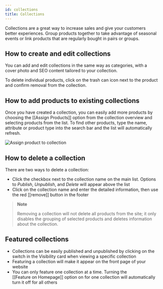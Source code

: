 ```yaml
---
id: collections
title: Collections
---
```


Collections are a great way to increase sales and give your customers better experiences. Group products together to take advantage of seasonal events or link products that are regularly bought in pairs or groups. 


## How to create and edit collections

You can add and edit collections in the same way as categories, with a cover photo and SEO content tailored to your collection. 

To delete individual products, click on the trash can icon next to the product and confirm removal from the collection.


## How to add products to existing collections

Once you have created a collection, you can easily add more products by choosing the [[Assign&nbsp;Products]] option from the collection overview and selecting products from the list. To find other products, type the name, attribute or product type into the search bar and the list will automatically refresh.

![Assign product to collection](assets/dashboard-catalog/17.jpg)


## How to delete a collection

There are two ways to delete a collection:

- Click the checkbox next to the collection name on the main list. Options to _Publish_, _Unpublish_, and _Delete_ will appear above the list
- Click on the collection name and enter the detailed information, then use the red [[remove]] button in the footer

> **Note**
>
>Removing a collection will not delete all products from the site; it only disables the grouping of selected products and deletes information about the collection.


## Featured collections

- Collections can be easily published and unpublished by clicking on the switch in the Visibility card when viewing a specific collection 
- Featuring a collection will make it appear on the front page of your website
- You can only feature one collection at a time. Turning the [[Feature&nbsp;on&nbsp;Homepage]] option on for one collection will automatically turn it off for all others

